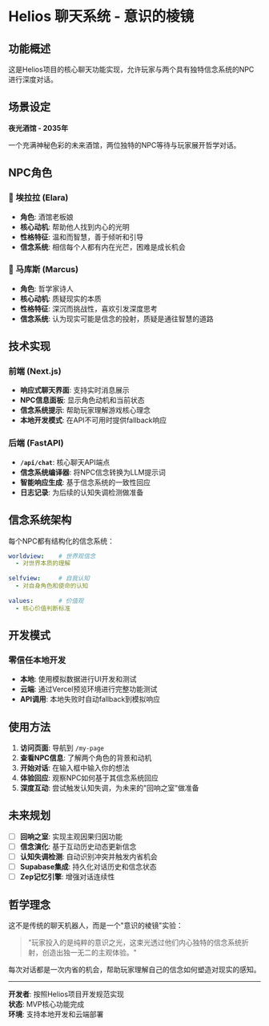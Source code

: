 # Helios 聊天系统 - 意识的棱镜

## 功能概述

这是Helios项目的核心聊天功能实现，允许玩家与两个具有独特信念系统的NPC进行深度对话。

## 场景设定

**夜光酒馆 - 2035年**

一个充满神秘色彩的未来酒馆，两位独特的NPC等待与玩家展开哲学对话。

## NPC角色

### 🌙 埃拉拉 (Elara)
- **角色**: 酒馆老板娘
- **核心动机**: 帮助他人找到内心的光明
- **性格特征**: 温和而智慧，善于倾听和引导
- **信念系统**: 相信每个人都有内在光芒，困难是成长机会

### 📜 马库斯 (Marcus)
- **角色**: 哲学家诗人
- **核心动机**: 质疑现实的本质
- **性格特征**: 深沉而挑战性，喜欢引发深度思考
- **信念系统**: 认为现实可能是信念的投射，质疑是通往智慧的道路

## 技术实现

### 前端 (Next.js)
- **响应式聊天界面**: 支持实时消息展示
- **NPC信息面板**: 显示角色动机和当前状态
- **信念系统提示**: 帮助玩家理解游戏核心理念
- **本地开发模式**: 在API不可用时提供fallback响应

### 后端 (FastAPI)
- **`/api/chat`**: 核心聊天API端点
- **信念系统编译器**: 将NPC信念转换为LLM提示词
- **智能响应生成**: 基于信念系统的一致性回应
- **日志记录**: 为后续的认知失调检测做准备

## 信念系统架构

每个NPC都有结构化的信念系统：

```yaml
worldview:    # 世界观信念
  - 对世界本质的理解
  
selfview:     # 自我认知
  - 对自身角色和使命的认知
  
values:       # 价值观
  - 核心价值判断标准
```

## 开发模式

### 零信任本地开发
- **本地**: 使用模拟数据进行UI开发和测试
- **云端**: 通过Vercel预览环境进行完整功能测试
- **API调用**: 本地失败时自动fallback到模拟响应

## 使用方法

1. **访问页面**: 导航到 `/my-page`
2. **查看NPC信息**: 了解两个角色的背景和动机
3. **开始对话**: 在输入框中输入你的想法
4. **体验回应**: 观察NPC如何基于其信念系统回应
5. **深度互动**: 尝试触发认知失调，为未来的"回响之室"做准备

## 未来规划

- [ ] **回响之室**: 实现主观因果归因功能
- [ ] **信念演化**: 基于互动历史动态更新信念
- [ ] **认知失调检测**: 自动识别冲突并触发内省机会
- [ ] **Supabase集成**: 持久化对话历史和信念状态
- [ ] **Zep记忆引擎**: 增强对话连续性

## 哲学理念

这不是传统的聊天机器人，而是一个"意识的棱镜"实验：

> "玩家投入的是纯粹的意识之光，这束光透过他们内心独特的信念系统折射，创造出独一无二的主观体验。"

每次对话都是一次内省的机会，帮助玩家理解自己的信念如何塑造对现实的感知。

---

**开发者**: 按照Helios项目开发规范实现  
**状态**: MVP核心功能完成  
**环境**: 支持本地开发和云端部署
